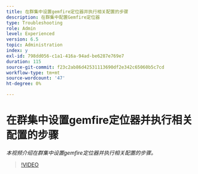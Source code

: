 ```yaml
---
title: 在群集中设置gemfire定位器并执行相关配置的步骤
description: 在群集中配置Gemfire定位器
type: Troubleshooting
role: Admin
level: Experienced
version: 6.5
topic: Administration
index: y
exl-id: 798dd056-c1a1-416a-94ad-be6287e769e7
duration: 115
source-git-commit: f23c2ab86d42531113690df2e342c65060b5c7cd
workflow-type: tm+mt
source-wordcount: '47'
ht-degree: 0%

---
```


# 在群集中设置gemfire定位器并执行相关配置的步骤

*本视频介绍在群集中设置gemfire定位器并执行相关配置的步骤。*

>[!VIDEO](https://video.tv.adobe.com/v/335544?quality=12&learn=on)
